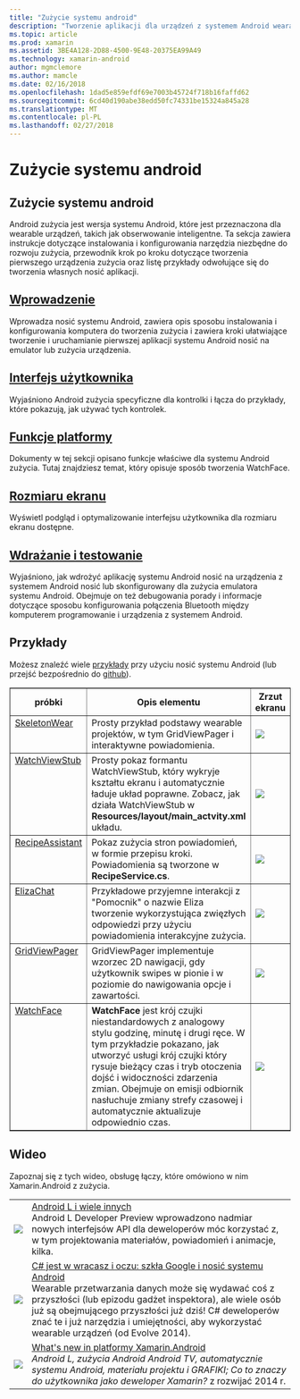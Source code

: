 ```yaml
---
title: "Zużycie systemu android"
description: "Tworzenie aplikacji dla urządzeń z systemem Android wearable."
ms.topic: article
ms.prod: xamarin
ms.assetid: 3BE4A128-2D88-4500-9E48-20375EA99A49
ms.technology: xamarin-android
author: mgmclemore
ms.author: mamcle
ms.date: 02/16/2018
ms.openlocfilehash: 1dad5e859efdf69e7003b45724f718b16faffd62
ms.sourcegitcommit: 6cd40d190abe38edd50fc74331be15324a845a28
ms.translationtype: MT
ms.contentlocale: pl-PL
ms.lasthandoff: 02/27/2018
---
```

# <a name="android-wear"></a>Zużycie systemu android

## <a name="android-wear"></a>Zużycie systemu android

Android zużycia jest wersja systemu Android, które jest przeznaczona dla wearable urządzeń, takich jak obserwowanie inteligentne. Ta sekcja zawiera instrukcje dotyczące instalowania i konfigurowania narzędzia niezbędne do rozwoju zużycia, przewodnik krok po kroku dotyczące tworzenia pierwszego urządzenia zużycia oraz listę przykłady odwołujące się do tworzenia własnych nosić aplikacji.

##  <a name="getting-startedandroidwearget-startedindexmd"></a>[Wprowadzenie](~/android/wear/get-started/index.md)

Wprowadza nosić systemu Android, zawiera opis sposobu instalowania i konfigurowania komputera do tworzenia zużycia i zawiera kroki ułatwiające tworzenie i uruchamianie pierwszej aplikacji systemu Android nosić na emulator lub zużycia urządzenia.

##  <a name="user-interfaceandroidwearuser-interfaceindexmd"></a>[Interfejs użytkownika](~/android/wear/user-interface/index.md)

Wyjaśniono Android zużycia specyficzne dla kontrolki i łącza do przykłady, które pokazują, jak używać tych kontrolek.

##  <a name="platform-featuresandroidwearplatformindexmd"></a>[Funkcje platformy](~/android/wear/platform/index.md)

Dokumenty w tej sekcji opisano funkcje właściwe dla systemu Android zużycia. Tutaj znajdziesz temat, który opisuje sposób tworzenia WatchFace.

##  <a name="screen-sizesandroidwearscreen-sizesmd"></a>[Rozmiaru ekranu](~/android/wear/screen-sizes.md)

Wyświetl podgląd i optymalizowanie interfejsu użytkownika dla rozmiaru ekranu dostępne.

##  <a name="deployment--testingandroidweardeploy-testindexmd"></a>[Wdrażanie i testowanie](~/android/wear/deploy-test/index.md)

Wyjaśniono, jak wdrożyć aplikację systemu Android nosić na urządzenia z systemem Android nosić lub skonfigurowany dla zużycia emulatora systemu Android. Obejmuje on też debugowania porady i informacje dotyczące sposobu konfigurowania połączenia Bluetooth między komputerem programowanie i urządzenia z systemem Android.


<a name="Samples" />

## <a name="samples"></a>Przykłady

Możesz znaleźć wiele [przykłady](https://developer.xamarin.com/samples/android/Android%20Wear/) przy użyciu nosić systemu Android (lub przejść bezpośrednio do [github](https://github.com/xamarin/monodroid-samples/tree/master/wear)). 

<table align="center" border="1" cellpadding="1" cellspacing="1">
  <thead>
      <th>
          <strong>próbki</strong>
      </th>
      <th>
          <strong>Opis elementu</strong>
      </th>
      <th>
          <strong>Zrzut ekranu</strong>
      </th>
  </thead>
  <tbody>
  <tr>
      <td valign="top">
          <a href="https://developer.xamarin.com/samples/SkeletonWear/">SkeletonWear</a>
      </td>
      <td valign="top">
Prosty przykład podstawy wearable projektów, w tym GridViewPager i interaktywne powiadomienia.
      </td>
      <td>
          <img src="Images/skeleton.png" class="tableimg">
      </td>
  </tr>
  <tr>
      <td valign="top">
          <a href="https://developer.xamarin.com/samples/WatchViewStub/">WatchViewStub</a>
      </td>
      <td valign="top">
Prosty pokaz formantu WatchViewStub, który wykryje kształtu ekranu i automatycznie ładuje układ poprawne.
Zobacz, jak działa WatchViewStub w <b>Resources/layout/main_actvity.xml</b> układu.
      </td>
      <td>
          <img src="Images/watchview.png" class="tableimg">
      </td>
  </tr>
  <tr>
      <td valign="top">
          <a href="https://developer.xamarin.com/samples/RecipeAssistant/">RecipeAssistant</a>
      </td>
      <td valign="top">
Pokaz zużycia stron powiadomień, w formie przepisu kroki. Powiadomienia są tworzone w <b>RecipeService.cs</b>.
      </td>
      <td>
          <img src="Images/recipeassist.png" class="tableimg">
      </td>
  </tr>
  <tr>
      <td valign="top">
          <a href="https://developer.xamarin.com/samples/ElizaChat/">ElizaChat</a>
      </td>
      <td valign="top">
Przykładowe przyjemne interakcji z "Pomocnik" o nazwie Eliza tworzenie wykorzystująca zwięzłych odpowiedzi przy użyciu powiadomienia interakcyjne zużycia.
      </td>
      <td>
          <img src="Images/eliza.png" class="tableimg">
      </td>
  </tr>
  <tr>
      <td valign="top">
          <a href="https://developer.xamarin.com/samples/GridViewPager/">GridViewPager</a>
      </td>
      <td valign="top">
GridViewPager implementuje wzorzec 2D nawigacji, gdy użytkownik swipes w pionie i w poziomie do nawigowania opcje i zawartości.
      </td>
      <td>
          <img src="Images/gridviewpager.png" class="tableimg">
      </td>
  </tr>
  <tr>
      <td valign="top">
          <a href="https://developer.xamarin.com/samples/monodroid/wear/WatchFace">WatchFace</a>
      </td>
      <td valign="top">
          <b>WatchFace</b> jest krój czujki niestandardowych z analogowy stylu godzinę, minutę i drugi ręce. W tym przykładzie pokazano, jak utworzyć usługi krój czujki który rysuje bieżący czas i tryb otoczenia dojść i widoczności zdarzenia zmian. Obejmuje on emisji odbiornik nasłuchuje zmiany strefy czasowej i automatycznie aktualizuje odpowiednio czas.
      </td>
      <td>
          <img src="Images/watchface.png" class="tableimg">
      </td>
  </tr>
  </tbody>
</table>

##  <a name="videos"></a>Wideo

Zapoznaj się z tych wideo, obsługę łączy, które omówiono w nim Xamarin.Android z zużycia.

<table align="center" border="0" cellpadding="1" cellspacing="1">
    <tr>
        <td>
        <a href="http://blog.xamarin.com/webinar-recording-android-l-and-so-much-more/"><img src="Images/video-android-l.png" border="0"/ /></td>
        <td><a href="http://blog.xamarin.com/webinar-recording-android-l-and-so-much-more/">Android L i wiele innych</a>
        <br />
Android L Developer Preview wprowadzono nadmiar nowych interfejsów API dla deweloperów móc korzystać z, w tym projektowania materiałów, powiadomień i animacje, kilka.</td>
    </tr>
    <tr>
        <td>
        <a href="https://www.youtube.com/watch?v=80H8tXByZQc"><img src="Images/video-eyes-ears.png" border="0" / /></td>
        <td><a href="https://www.youtube.com/watch?v=80H8tXByZQc">C# jest w wracasz i oczu: szkła Google i nosić systemu Android</a>
        <br />
Wearable przetwarzania danych może się wydawać coś z przyszłości (lub epizodu gadżet inspektora), ale wiele osób już są obejmującego przyszłości już dziś! C# deweloperów znać te i już narzędzia i umiejętności, aby wykorzystać wearable urządzeń (od Evolve 2014).</td>
    </tr>
    <tr>
        <td>
        <a href="https://www.youtube.com/watch?v=Gpqc2XZIQfU"><img src="Images/video-whats-new.png" border="0" / /></td>
        <td><a href="https://www.youtube.com/watch?v=Gpqc2XZIQfU">What's new in platformy Xamarin.Android</a>
        <br />
        <i>Android L, zużycia Android Android TV, automatycznie systemu Android, materiału projektu i GRAFIKI; Co to znaczy do użytkownika jako deweloper Xamarin? </i> z rozwijać 2014 r.</td>
    </tr>
</table>


<!--

March 18
http://blog.xamarin.com/android-wear/

August 14
http://blog.xamarin.com/android-l-developer-preview-android-wear-support/

August 27
http://blog.xamarin.com/tips-for-your-first-android-wear-app/

Watch Face
https://github.com/Redth/Xamarin.Wear.WatchFace
-->
